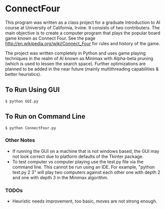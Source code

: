 # ConnectFour
This program was written as a class project for a graduate Introduction to AI
course at University of California, Irvine. It consists of two contributers. The
main objective is to create a computer program that plays the popular board game
known as Connect Four. See the page http://en.wikipedia.org/wiki/Connect_Four
for rules and history of the game. 

The project was written completely in Python and uses game playing techniques in
the realm of AI known as Minimax with Alpha-beta pruning (which is used to
lessen the search space). Further optimizations are planned to be added in the
near future (mainly multithreading capabilities & better heuristics).

## To Run Using GUI
`$ python GUI.py`

## To Run on Command Line
`$ python ConnectFour.py`

### Other Notes
* If running the GUI on a machine that is not windows based, the GUI may not
 look correct due to platform defaults of the Tkinter package.
* To test computer vs computer playing use the test.py file via the command
 line. This cannot be run using an IDE. For example, "python test.py 2 3" will
 play two computers against each other one with depth 2 and one with depth 3 in
 the Minimax algorithm.

### TODOs
* Heuristic needs improvement, too basic, moves are not strong enough.
